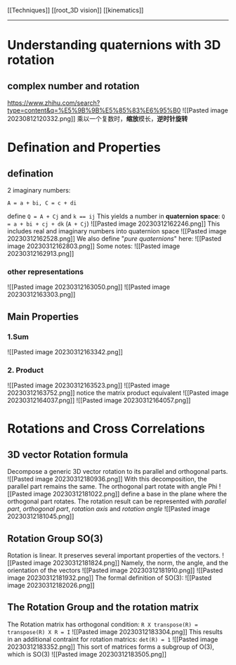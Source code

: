 [[Techniques]]
[[root_3D vision]]
[[kinematics]]
****
# Understanding quaternions with 3D rotation
## complex number and rotation
https://www.zhihu.com/search?type=content&q=%E5%9B%9B%E5%85%83%E6%95%B0
![[Pasted image 20230812120332.png]]
乘以一个复数时，**缩放**模长，**逆时针旋转**

# Defination and Properties
## defination
2 imaginary numbers:
```
A = a + bi, C = c + di
```
define `Q = A + Cj` and `k == ij`
This yields a number in **quaternion space**:
`Q = a + bi + cj + dk` (`A + Cj`)
![[Pasted image 20230312162246.png]]
This includes real and imaginary numbers into quaternion space
![[Pasted image 20230312162528.png]]
We also define "_pure quaternions_" here:
![[Pasted image 20230312162803.png]]
Some notes:
![[Pasted image 20230312162913.png]]
### other representations
![[Pasted image 20230312163050.png]]
![[Pasted image 20230312163303.png]]

## Main Properties
### 1.Sum
![[Pasted image 20230312163342.png]]
### 2. Product
![[Pasted image 20230312163523.png]]
![[Pasted image 20230312163752.png]]
notice the matrix product equivalent
![[Pasted image 20230312164037.png]]
![[Pasted image 20230312164057.png]]

# Rotations and Cross Correlations
## 3D vector Rotation formula
Decompose a generic 3D vector rotation to its parallel and orthogonal parts.
![[Pasted image 20230312180936.png]]
With this decomposition, the parallel part remains the same.
The orthogonal part rotate with angle Phi
![[Pasted image 20230312181022.png]]
define a base in the plane where the orthogonal part rotates.
The rotation result can be represented with _parallel part_, _orthogonal part_, _rotation axis_ and _rotation angle_
![[Pasted image 20230312181045.png]]
## Rotation Group SO(3)
Rotation is linear. It preserves several important properties of the vectors.
![[Pasted image 20230312181824.png]]
Namely, the norm, the angle, and the orientation of the vectors
![[Pasted image 20230312181910.png]]
![[Pasted image 20230312181932.png]]
The formal definition of SO(3):
![[Pasted image 20230312182026.png]]
## The Rotation Group and the rotation matrix
The Rotation matrix has orthogonal condition:
`R X transpose(R) = transpose(R) X R = I`
![[Pasted image 20230312183304.png]]
This results in an additional contraint for rotation matrics:
`det(R) = 1`
![[Pasted image 20230312183352.png]]
This sort of matrices forms a subgroup of O(3), which is SO(3)
![[Pasted image 20230312183505.png]]




